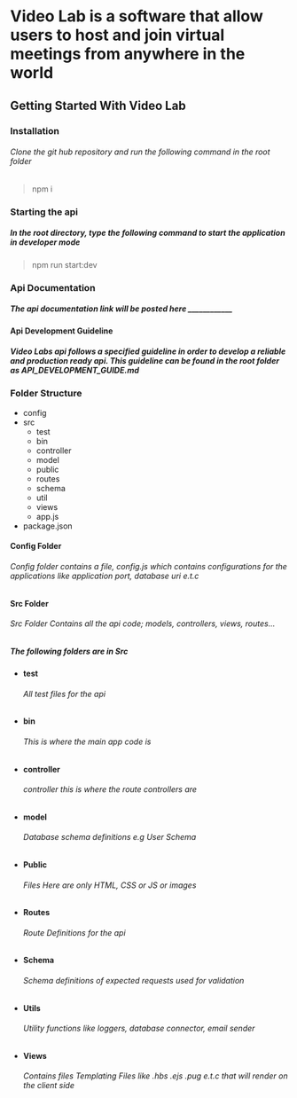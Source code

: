 # Video Lab is a software that allow users to host and join virtual meetings from anywhere in the world


## Getting Started With **Video Lab**

### Installation 
    
 ######   Clone the git hub repository and run the following command in the root folder 
    
> npm i 

### Starting the api 
    
##### In the root directory, type the following command to start the application in developer mode 

> npm run start:dev 

### Api Documentation 

##### The api documentation link will be posted here ____________


#### Api Development Guideline 

##### Video Labs api follows a specified guideline in order to develop a reliable and production ready api. This guideline can be found in the root folder as API_DEVELOPMENT_GUIDE.md 




### Folder Structure 

* config
* src
    * test
    * bin 
    * controller 
    * model 
    * public 
    * routes 
    * schema 
    * util 
    * views 
    * app.js 
* package.json 





#### Config Folder 

###### Config folder contains a file, config.js which contains configurations for the applications like application port, database uri e.t.c 
    

#### Src Folder 
    
###### Src Folder Contains all the api code; models, controllers, views, routes...

##### The following folders are in **Src** 

* #### **test**
    ###### All test files for the api 
    
* #### **bin**  
    ###### This is where the main app code is 

* #### **controller**
    ###### controller this is where the route controllers are 

* #### **model** 
    ###### Database schema definitions e.g User Schema 

* #### **Public** 
    ###### Files Here are only HTML, CSS or JS or images 

* #### **Routes** 
    ###### Route Definitions for the api 

* #### **Schema** 
    ###### Schema definitions of expected requests used for validation 

* #### **Utils**
    ###### Utility functions like loggers, database connector, email sender

* #### **Views** 
    ###### Contains files Templating Files like .hbs .ejs .pug    e.t.c  that will render on the client side 